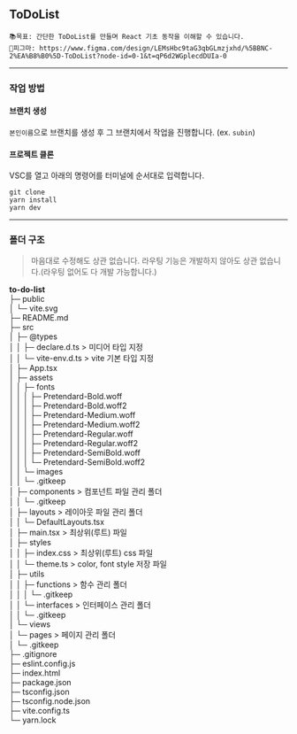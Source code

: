 ## ToDoList
  ```
📚목표: 간단한 ToDoList를 만들며 React 기초 동작을 이해할 수 있습니다.
🎨피그마: https://www.figma.com/design/LEMsHbc9taG3qbGLmzjxhd/%5BBNC-2%EA%B8%B0%5D-ToDoList?node-id=0-1&t=qP6d2WGplecdDUIa-0
```

<hr/>

### 작업 방법
#### 브랜치 생성
`본인이름`으로 브랜치를 생성 후 그 브랜치에서 작업을 진행합니다. (ex. `subin`)
#### 프로젝트 클론
VSC를 열고 아래의 명령어를 터미널에 순서대로 입력합니다.
```
git clone
yarn install
yarn dev
```

<hr/>


### 폴더 구조
> 마음대로 수정해도 상관 없습니다.
> 라우팅 기능은 개발하지 않아도 상관 없습니다.(라우팅 없어도 다 개발 가능합니다.)


**to-do-list**<br/>
├─ public<br/>
│  └─ vite.svg<br/>
├─ README.md<br/>
├─ src<br/>
│  ├─ @types<br/>
│  │  ├─ declare.d.ts > 미디어 타입 지정<br/>
│  │  └─ vite-env.d.ts > vite 기본 타입 지정<br/>
│  ├─ App.tsx<br/>
│  ├─ assets<br/>
│  │  ├─ fonts<br/>
│  │  │  ├─ Pretendard-Bold.woff<br/>
│  │  │  ├─ Pretendard-Bold.woff2<br/>
│  │  │  ├─ Pretendard-Medium.woff<br/>
│  │  │  ├─ Pretendard-Medium.woff2<br/>
│  │  │  ├─ Pretendard-Regular.woff<br/>
│  │  │  ├─ Pretendard-Regular.woff2<br/>
│  │  │  ├─ Pretendard-SemiBold.woff<br/>
│  │  │  └─ Pretendard-SemiBold.woff2<br/>
│  │  └─ images<br/>
│  │     └─ .gitkeep<br/>
│  ├─ components > 컴포넌트 파일 관리 폴더<br/>
│  │  └─ .gitkeep<br/>
│  ├─ layouts > 레이아웃 파일 관리 폴더<br/>
│  │  └─ DefaultLayouts.tsx<br/>
│  ├─ main.tsx > 최상위(루트) 파일<br/>
│  ├─ styles<br/>
│  │  ├─ index.css > 최상위(루트) css 파일<br/>
│  │  └─ theme.ts > color, font style 저장 파일<br/>
│  ├─ utils<br/>
│  │  ├─ functions > 함수 관리 폴더<br/>
│  │  │  └─ .gitkeep<br/>
│  │  └─ interfaces > 인터페이스 관리 폴더<br/>
│  │     └─ .gitkeep<br/>
│  └─ views <br/>
│     └─ pages > 페이지 관리 폴더<br/>
│        └─ .gitkeep<br/>
├─ .gitignore<br/>
├─ eslint.config.js<br/>
├─ index.html<br/>
├─ package.json<br/>
├─ tsconfig.json<br/>
├─ tsconfig.node.json<br/>
├─ vite.config.ts<br/>
└─ yarn.lock<br/>
